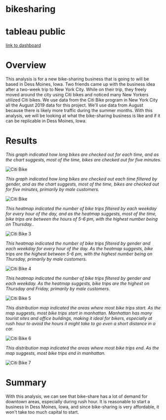 # bikesharing

# tableau public

[link to dashboard](https://public.tableau.com/profile/wengelawit.f.dedebar#!/vizhome/CitiBikeCruisin/CitiBike)

# Overview 

This analysis is for a new bike-sharing business that is going to will be based in Dess Moines, Iowa. Two friends came up with the business idea after a two-week trip to New York City. While on their trip, they freely moved around the city using Citi bikes and noticed many New Yorkers utilized Citi bikes.  We use data from the Citi Bike program in New York City all the August 2019 data for this project. We'll use data from August because there is likely more traffic during the summer months. With this analysis, we will be looking at what the bike-sharing business is like and if it can be replicable in Dess Moines, Iowa.

# Results

_This graph indicated how long bikes are checked out for each time, and as the chart suggests, most of the time, bikes are checked out for five minutes._ 

![Citi Bike](https://user-images.githubusercontent.com/74740339/111091098-e2b56e00-84ff-11eb-89fd-745143f71534.png)

_This graph indicated how long bikes are checked out each time filtered by gender, and as the chart suggests, most of the time, bikes are checked out for five minutes, primarily by male customers._

![Citi Bike](https://user-images.githubusercontent.com/74740339/111093467-ff08d900-8506-11eb-9fe0-45be4f4ebb0f.png)

_This heatmap indicated the number of bike trips filtered by each weekday for every hour of the day, and as the heatmap suggests, most of the time, bike trips are between the hours of 5-6 pm, with the highest number being on Thursday.._

![Citi Bike 3](https://user-images.githubusercontent.com/74740339/111094042-5b202d00-8508-11eb-81bc-9d782e8f8ad1.png)

_This heatmap indicated the number of bike trips filtered by gender and each weekday for every hour of the day. As the heatmap suggests, bike trips are the highest  between 5-6 pm, with the highest number being on Thursday, primarily by male customers._

![Citi Bike 4](https://user-images.githubusercontent.com/74740339/111094540-7f303e00-8509-11eb-82dc-1e7f553f176a.png)

_This heatmap indicated the number of bike trips filtered by gender and each weekday. As the heatmap suggests, bike trips are the highest on Thursday and Friday, primarily by male customers._

![Citi Bike 5](https://user-images.githubusercontent.com/74740339/111095002-7ee47280-850a-11eb-8f66-5f80de1e184d.png)

_This distribution map indicated the areas where most bike trips start. As the map suggests, most bike trips start in manhattan. Manhattan has many tourist sites and office buildings, making it ideal for bikers, especially at rush hour to avoid the hours it might take to go even a short distance in a car._

![Citi Bike 6](https://user-images.githubusercontent.com/74740339/111095796-3332c880-850c-11eb-9b40-f36c88b8defc.png)

_This distribution map indicated the areas where most bike trips end. As the map suggests, most bike trips end in manhattan._

![Citi Bike 7](https://user-images.githubusercontent.com/74740339/111095856-5493b480-850c-11eb-95be-51476b1815e6.png)

# Summary

With this analysis, we can see that bike-share has a lot of demand for downtown areas, especially during rush hour. It is reasonable to start a business in Dess Moines, Iowa, and since bike-sharing is very affordable, it won't take too much capital to start. 

